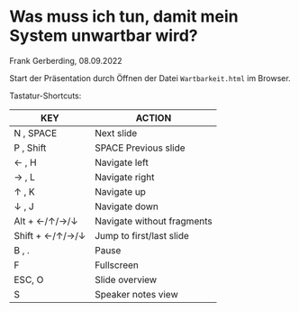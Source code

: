 
# Was muss ich tun, damit mein System unwartbar wird?
Frank Gerberding, 08.09.2022

Start der Präsentation durch Öffnen der Datei `Wartbarkeit.html` im Browser.

Tastatur-Shortcuts:

| KEY             | ACTION                      |
|-----------------|-----------------------------|
| N , SPACE       | Next slide                  |
| P , Shift       | SPACE	Previous slide        |
| ← , H           | Navigate left               |
| → , L           | Navigate right              |
| ↑ , K           | Navigate up                 |
| ↓ , J           | Navigate down               |
| Alt + ←/↑/→/↓   | Navigate without fragments  |
| Shift + ←/↑/→/↓ | Jump to first/last slide    |
| B , .           | Pause                       |
| F               | Fullscreen                  |
| ESC, O          | Slide overview              |
| S               | Speaker notes view          |

